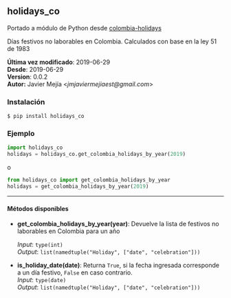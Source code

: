 ## holidays_co

Portado a módulo de Python desde [colombia-holidays](https://github.com/nequibc/colombia-holidays)

Días festivos no laborables en Colombia. Calculados con base en la ley 51 de 1983

**Última vez modificado**: 2019-06-29   
**Desde**: 2019-06-29   
**Version**: 0.0.2    
**Autor:** Javier Mejía <_jmjaviermejiaest@gmail.com_>

### Instalación
```shell
$ pip install holidays_co
```
### Ejemplo
```python
import holidays_co
holidays = holidays_co.get_colombia_holidays_by_year(2019)
```
o
```python
from holidays_co import get_colombia_holidays_by_year
holidays = get_colombia_holidays_by_year(2019)
```
---
#### Métodos disponibles
- **get_colombia_holidays_by_year(year)**: Devuelve la lista de festivos no laborables en Colombia para un año

    _Input_: `type(int)`    
    _Output_: `list(namedtuple("Holiday", ["date", "celebration"]))`
- **is_holiday_date(date)**: Returna `True`, si la fecha ingresada corresponde a un día festivo, `False` en caso contrario.     
    _Input_: `type(date)`   
    _Output_: `list(namedtuple("Holiday", ["date", "celebration"]))`
